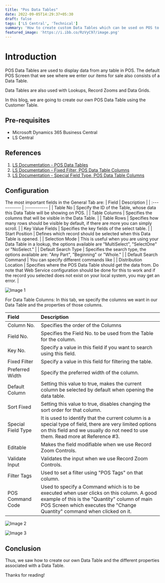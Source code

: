```yaml
---
title: "Pos Data Tables"
date: 2022-09-05T14:29:37+05:30
draft: false
tags: ['LS Central', 'Technical']
summary: 'How to create custom Data Tables which can be used on POS to display or interact with Data.'
featured_image: 'https://i.ibb.co/RzVyC97/image.png'
---
```


# Introduction
POS Data Tables are used to display data from any table in POS. The default POS Screen that we see where we enter our items for sale also consists of a Data Table. 

Data Tables are also used with Lookups, Record Zooms and Data Grids.

In this blog, we are going to create our own POS Data Table using the Customer Table.

## Pre-requisites
- Microsoft Dynamics 365 Business Central
- LS Central

## References
1. [LS Documentation - POS Data Tables](https://help.lscentral.lsretail.com/Content/LS%20Retail/POS/Data/Data%20Tables.htm)
2. [LS Documentation - Fixed Filter, POS Data Table Columns](https://help.lscentral.lsretail.com/Content/Fields/T_99001565_11.htm)
3. [LS Documentation - Special Field Type, POS Data Table Columns](https://help.lscentral.lsretail.com/Content/Fields/T_99001565_14.htm)


## Configuration

The most important fields in the General Tab are:
| Field                    | Description |
| :-----------              |   :-----------    |
| Table No                  | Specify the ID of the Table, whose data this Data Table will be showing on POS.       |
| Table Columns             | Specifies the columns that will be visible in the Data Table.        |
| Table Rows                | Specifies how many rows should be visible by default, if there are more you can simply scroll.  |
| Key Value Fields          | Specifies the key fields of the select table. |
| Start Position            | Defines which record should be selected when this Data Table is opened. |
| Selection Mode            | This is useful when you are using your Data Table in a lookup, the options available are "MultiSelect", "SelectOne" or "NoSelect." |
| Default Search Type       | Specifies the search type, the options available are: "Any Part", "Beginning" or "Whole."     |
| Default Search Command    | You can specify different commands like  |
| Distribution Location     | Specifies where the POS Data Table should get the data from. Do note that Web Service configuration should be done for this to work and if the record you selected does not exist on your local system, you may get an error. |

![Image 1](https://i.ibb.co/JsqLZvt/image.png)

For Data Table Columns:
In this tab, we specify the columns we want in our Data Table and the properties of those columns.

| Field                     | Description |
| :-----------              |   :-----------    |
| Column No.                |	Specifies the order of the Columns |
| Field No.                 |	Specifies the Field No. to be used from the Table for the column. |
| Key No.	                |   Specify a value in this field if you want to search using this field. |
| Fixed Filter              |	Specify a value in this field for filtering the table. |
| Preferred Width           |	Specify the preferred width of the column. |
| Default Column            |	Setting this value to true, makes the current column be selected by default when opening the data table. |
| Sort Fixed                |	Setting this value to true, disables changing the sort order for that column. |
| Special Field Type        |	 It is used to identify that the current column is a special type of field, there are very limited options on this field and we usually                          do not need to use them. Read more at Reference #3. |
| Editable                  |	Makes the field modifiable when we use Record Zoom Controls. |
| Validate Input            |	Validates the input when we use Record Zoom Controls. |
| Filter Tags               |	Used to set a filter using "POS Tags" on that column. |
| POS Command Code          |	Used to specify a Command which is to be executed when user clicks on this column. A good example of this is the "Quantity" column of main POS Screen which executes the "Change Quantity" command when clicked on it. |

![Image 2](https://i.ibb.co/5B1tfNq/image.png)

![Image 3](https://i.ibb.co/RzVyC97/image.png)

## Conclusion
Thus, we saw how to create our own Data Table and the different properties associated with a Data Table.

Thanks for reading!
